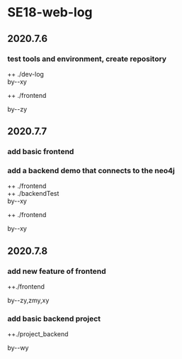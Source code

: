 # SE18-web-log

## 2020.7.6

### test tools and environment, create repository

++ ./dev-log  
by--xy  

++ ./frontend

by--zy

## 2020.7.7

### add basic frontend

### add a backend demo that connects to the neo4j

++ ./frontend  
++ ./backendTest  
by--xy  

++ ./frontend

by--xy

## 2020.7.8

### add new feature of frontend  

++./frontend

by--zy,zmy,xy

### add basic backend project

++./project_backend

by--wy